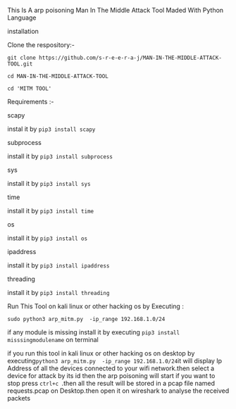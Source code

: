 This Is A arp poisoning  Man In The Middle Attack Tool Maded With Python Language

installation 


Clone the respository:-


```git clone https://github.com/s-r-e-e-r-a-j/MAN-IN-THE-MIDDLE-ATTACK-TOOL.git```

```cd MAN-IN-THE-MIDDLE-ATTACK-TOOL```

```cd 'MITM TOOL' ```

Requirements :-

scapy

instal it by ```pip3 install scapy```

subprocess

install it by ```pip3 install subprocess```

sys

install it by ```pip3 install sys```

time

install it by ```pip3 install time```


os

install it by ```pip3 install os```

ipaddress

install it by ```pip3 install ipaddress```

threading


install it by ```pip3 install threading```




Run This Tool on kali linux or other hacking os by Executing :

```sudo python3 arp_mitm.py  -ip_range 192.168.1.0/24 ```


if any module is missing install it by executing
```pip3 install misssingmodulename``` on terminal

if you run this tool in kali linux or other hacking os on desktop by executing``` python3 arp_mitm.py  -ip_range 192.168.1.0/24 ```it will display Ip Address of all the devices connected to your wifi network.then select a device for attack by its
id then the arp poisoning will start if you want to stop press ```ctrl+c ```.then all the result will be stored in a pcap file named requests.pcap on Desktop.then open it on wireshark to analyse the received packets
